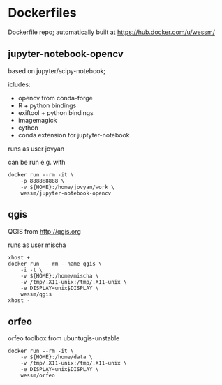 # Dockerfiles

Dockerfile repo; automatically built at https://hub.docker.com/u/wessm/







## jupyter-notebook-opencv

based on jupyter/scipy-notebook;

icludes:
* opencv from conda-forge
* R + python bindings
* exiftool + python bindings
* imagemagick
* cython
* conda extension for juptyter-notebook

runs as user jovyan


can be run e.g. with

```
docker run --rm -it \
	-p 8888:8888 \
	-v ${HOME}:/home/jovyan/work \
    wessm/jupyter-notebook-opencv
```




## qgis

QGIS from http://qgis.org

runs as user mischa

```
xhost +
docker run  --rm --name qgis \
	-i -t \
	-v ${HOME}:/home/mischa \
	-v /tmp/.X11-unix:/tmp/.X11-unix \
	-e DISPLAY=unix$DISPLAY \
	wessm/qgis
xhost -
```




## orfeo

orfeo toolbox from ubuntugis-unstable


```
docker run --rm -it \
	-v ${HOME}:/home/data \
	-v /tmp/.X11-unix:/tmp/.X11-unix \
	-e DISPLAY=unix$DISPLAY \
    wessm/orfeo
```
